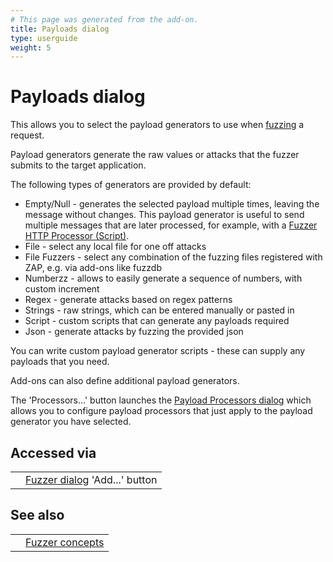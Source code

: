 ```yaml
---
# This page was generated from the add-on.
title: Payloads dialog
type: userguide
weight: 5
---
```


# Payloads dialog

This allows you to select the payload generators to use when [fuzzing](/docs/desktop/addons/fuzzer/) a request.   

Payload generators generate the raw values or attacks that the fuzzer submits to the target application.   

The following types of generators are provided by default:

* Empty/Null - generates the selected payload multiple times, leaving the message without changes. This payload generator is useful to send multiple messages that are later processed, for example, with a [Fuzzer HTTP Processor (Script)](/docs/desktop/addons/fuzzer/httpmessageprocessors/).
* File - select any local file for one off attacks
* File Fuzzers - select any combination of the fuzzing files registered with ZAP, e.g. via add-ons like fuzzdb
* Numberzz - allows to easily generate a sequence of numbers, with custom increment
* Regex - generate attacks based on regex patterns
* Strings - raw strings, which can be entered manually or pasted in
* Script - custom scripts that can generate any payloads required
* Json - generate attacks by fuzzing the provided json

You can write custom payload generator scripts - these can supply any payloads that you need.   

Add-ons can also define additional payload generators.   

The 'Processors...' button launches the [Payload Processors dialog](/docs/desktop/addons/fuzzer/processors/) which allows you to configure payload processors that just apply to the payload generator you have selected.   

## Accessed via

|   |                                                                        |
|---|------------------------------------------------------------------------|
|   | [Fuzzer dialog](/docs/desktop/addons/fuzzer/dialogue/) 'Add...' button |

## See also

|   |                                                 |
|---|-------------------------------------------------|
|   | [Fuzzer concepts](/docs/desktop/addons/fuzzer/) |
